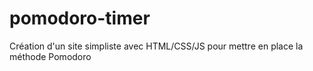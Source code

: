 # pomodoro-timer
Création d'un site simpliste avec HTML/CSS/JS pour mettre en place la méthode Pomodoro
